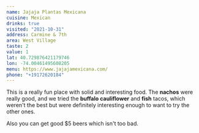 ```yaml
---
name: Jajaja Plantas Mexicana
cuisine: Mexican
drinks: true
visited: "2021-10-31"
address: Carmine & 7th
area: West Village
taste: 2
value: 1
lat: 40.729876421179746
lon: -74.00461495608205
menu: https://www.jajajamexicana.com/
phone: "+19172620184"
---
```


This is a really fun place with solid and interesting food. The **nachos** were really good, and we tried the **buffalo cauliflower** and **fish** tacos, which weren't the best but were definitely interesting enough to want to try the other ones.

Also you can get good $5 beers which isn't too bad.
